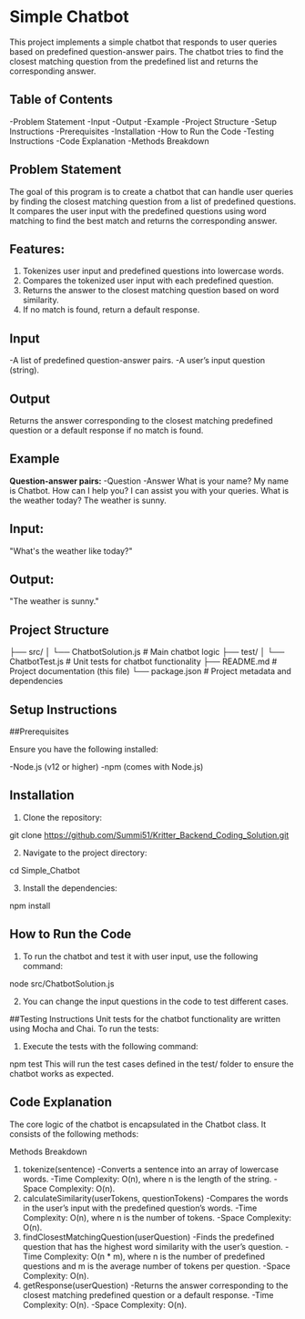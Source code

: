 # Simple Chatbot
This project implements a simple chatbot that responds to user queries based on predefined question-answer pairs. The chatbot tries to find the closest matching question from the predefined list and returns the corresponding answer.

## Table of Contents
-Problem Statement
-Input
-Output
-Example
-Project Structure
-Setup Instructions
-Prerequisites
-Installation
-How to Run the Code
-Testing Instructions
-Code Explanation
 -Methods Breakdown
 
## Problem Statement
The goal of this program is to create a chatbot that can handle user queries by finding the closest matching question from a list of predefined questions. It compares the user input with the predefined questions using word matching to find the best match and returns the corresponding answer.

## Features:
1. Tokenizes user input and predefined questions into lowercase words.
2. Compares the tokenized user input with each predefined question.
3. Returns the answer to the closest matching question based on word similarity.
4. If no match is found, return a default response.
   
## Input
-A list of predefined question-answer pairs.
-A user’s input question (string).

## Output
Returns the answer corresponding to the closest matching predefined question or a default response if no match is found.

## Example
**Question-answer pairs:**
-Question	            -Answer
What is your name?	  My name is Chatbot.
How can I help you?	  I can assist you with your queries.
What is the weather today?	The weather is sunny.

## Input:

"What's the weather like today?"

## Output:

"The weather is sunny."

## Project Structure

├── src/
│   └── ChatbotSolution.js         # Main chatbot logic
├── test/
│   └── ChatbotTest.js             # Unit tests for chatbot functionality
├── README.md                      # Project documentation (this file)
└── package.json                   # Project metadata and dependencies

## Setup Instructions
##Prerequisites

Ensure you have the following installed:

-Node.js (v12 or higher)
-npm (comes with Node.js)

## Installation
1. Clone the repository:

git clone https://github.com/Summi51/Kritter_Backend_Coding_Solution.git

2. Navigate to the project directory:

cd Simple_Chatbot

3. Install the dependencies:

npm install

## How to Run the Code
1. To run the chatbot and test it with user input, use the following command:

node src/ChatbotSolution.js

2. You can change the input questions in the code to test different cases.
   
##Testing Instructions
Unit tests for the chatbot functionality are written using Mocha and Chai. To run the tests:

1. Execute the tests with the following command:

npm test
This will run the test cases defined in the test/ folder to ensure the chatbot works as expected.

## Code Explanation
The core logic of the chatbot is encapsulated in the Chatbot class. It consists of the following methods:

Methods Breakdown
1. tokenize(sentence)
-Converts a sentence into an array of lowercase words.
-Time Complexity: O(n), where n is the length of the string.
-Space Complexity: O(n).
2. calculateSimilarity(userTokens, questionTokens)
-Compares the words in the user’s input with the predefined question’s words.
-Time Complexity: O(n), where n is the number of tokens.
-Space Complexity: O(n).
3. findClosestMatchingQuestion(userQuestion)
-Finds the predefined question that has the highest word similarity with the user’s question.
-Time Complexity: O(n * m), where n is the number of predefined questions and m is the average number of tokens per question.
-Space Complexity: O(n).
4. getResponse(userQuestion)
-Returns the answer corresponding to the closest matching predefined question or a default response.
-Time Complexity: O(n).
-Space Complexity: O(n).
